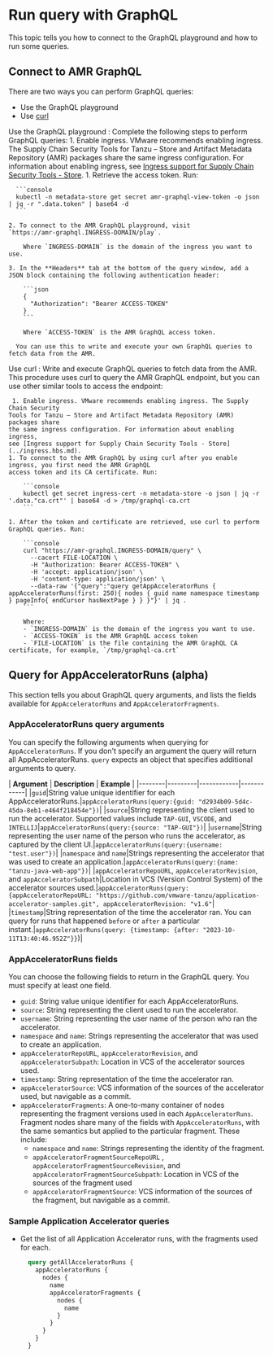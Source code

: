 # Run query with GraphQL

This topic tells you how to connect to the GraphQL playground and how to run some queries.

## <a id='connecting-to-graphql'></a> Connect to AMR GraphQL

There are two ways you can perform GraphQL queries:

- Use the GraphQL playground
- Use [curl](https://curl.se/)

Use the GraphQL playground
: Complete the following steps to perform GraphQL queries:
    1. Enable ingress. VMware recommends enabling ingress. The Supply Chain Security
       Tools for Tanzu – Store and Artifact Metadata Repository (AMR) packages share
       the same ingress configuration. For information about enabling ingress,
       see [Ingress support for Supply Chain Security Tools - Store](../ingress.hbs.md).
    1. Retrieve the access token. Run:

      ```console
      kubectl -n metadata-store get secret amr-graphql-view-token -o json | jq -r ".data.token" | base64 -d
      ```

    2. To connect to the AMR GraphQL playground, visit
    `https://amr-graphql.INGRESS-DOMAIN/play`.

        Where `INGRESS-DOMAIN` is the domain of the ingress you want to use.

    3. In the **Headers** tab at the bottom of the query window, add a JSON block containing the following authentication header:

        ```json
        {
          "Authorization": "Bearer ACCESS-TOKEN"
        }
        ```

        Where `ACCESS-TOKEN` is the AMR GraphQL access token.

      You can use this to write and execute your own GraphQL queries to fetch data from the AMR.

Use curl
: Write and execute GraphQL queries to fetch data from the AMR. This procedure uses
curl to query the AMR GraphQL endpoint, but you can use other similar tools to access the endpoint:

     1. Enable ingress. VMware recommends enabling ingress. The Supply Chain Security
    Tools for Tanzu – Store and Artifact Metadata Repository (AMR) packages share
    the same ingress configuration. For information about enabling ingress,
    see [Ingress support for Supply Chain Security Tools - Store](../ingress.hbs.md).
    1. To connect to the AMR GraphQL by using curl after you enable ingress, you first need the AMR GraphQL
    access token and its CA certificate. Run:

        ```console
        kubectl get secret ingress-cert -n metadata-store -o json | jq -r '.data."ca.crt"' | base64 -d > /tmp/graphql-ca.crt
        ```

    1. After the token and certificate are retrieved, use curl to perform GraphQL queries. Run:

        ```console
        curl "https://amr-graphql.INGRESS-DOMAIN/query" \
          --cacert FILE-LOCATION \
          -H "Authorization: Bearer ACCESS-TOKEN" \
          -H 'accept: application/json' \
          -H 'content-type: application/json' \
          --data-raw '{"query":"query getAppAcceleratorRuns { appAcceleratorRuns(first: 250){ nodes { guid name namespace timestamp } pageInfo{ endCursor hasNextPage } } }"}' | jq .
        ```

        Where:
        - `INGRESS-DOMAIN` is the domain of the ingress you want to use.
        - `ACCESS-TOKEN` is the AMR GraphQL access token
        - `FILE-LOCATION` is the file containing the AMR GraphQL CA certificate, for example, `/tmp/graphql-ca.crt`

## <a id='query-app-accel-runs'></a> Query for AppAcceleratorRuns (alpha)

This section tells you about GraphQL query arguments, and lists the fields available for
`AppAcceleratorRuns` and `AppAcceleratorFragments`.

### <a id='app-accel-query-args'></a> AppAcceleratorRuns query arguments

You can specify the following arguments when querying for `AppAcceleratorRuns`. If you
don't specify an argument the query will return all AppAcceleratorRuns.
`query` expects an object that specifies additional arguments to query.

| **Argument** | **Description** | **Example** |
|--------|---------|------------|------------|
|`guid`|String value unique identifier for each AppAcceleratorRuns.|`appAcceleratorRuns(query:{guid: "d2934b09-5d4c-45da-8eb1-e464f218454e"})`|
|`source`|String representing the client used to run the accelerator. Supported values include `TAP-GUI`, `VSCODE`, and `INTELLIJ`|`appAcceleratorRuns(query:{source: "TAP-GUI"})`|
|`username`|String representing the user name of the person who runs the accelerator, as captured by the client UI.|`appAcceleratorRuns(query:{username: "test.user"})`|
|`namespace` and `name`|Strings representing the accelerator that was used to create an application.|`appAcceleratorRuns(query:{name: "tanzu-java-web-app"})`|
|`appAcceleratorRepoURL`, `appAcceleratorRevision`, and `appAcceleratorSubpath`|Location in VCS (Version Control System) of the accelerator sources used.|`appAcceleratorRuns(query:{appAcceleratorRepoURL: "https://github.com/vmware-tanzu/application-accelerator-samples.git", appAcceleratorRevision: "v1.6"`|
|`timestamp`|String representation of the time the accelerator ran. You can query for runs that happened `before` or `after` a particular instant.|`appAcceleratorRuns(query: {timestamp: {after: "2023-10-11T13:40:46.952Z"}}`)|

### <a id='app-accel-runs-fields'></a> AppAcceleratorRuns fields

You can choose the following fields to return in the GraphQL query.
You must specify at least one field.

- `guid`: String value unique identifier for each AppAcceleratorRuns.
- `source`: String representing the client used to run the accelerator.
- `username`: String representing the user name of the person who ran
  the accelerator.
- `namespace` and `name`: Strings representing the accelerator that
  was used to create an application.
- `appAcceleratorRepoURL`, `appAcceleratorRevision`, and `appAcceleratorSubpath`: Location in VCS of
the accelerator sources used.
- `timestamp`: String representation of the time the accelerator ran.
- `appAcceleratorSource`: VCS information of the sources of the accelerator used, but navigable as a
  commit.
- `appAcceleratorFragments`: A one-to-many container of nodes representing the fragment versions used in each `AppAcceleratorRuns`. Fragment nodes share many of the fields with `AppAcceleratorRuns`, with the same semantics but applied to the particular fragment. These include:
  - `namespace` and `name`: Strings representing the identity of the fragment.
  - `appAcceleratorFragmentSourceRepoURL` , `appAcceleratorFragmentSourceRevision`, and  `appAcceleratorFragmentSourceSubpath`: Location in VCS of the sources of the fragment used
  - `appAcceleratorFragmentSource`: VCS information of the sources of the fragment, but navigable as a commit.

### <a id='sample-app-accel-query'></a> Sample Application Accelerator queries

- Get the list of all Application Accelerator runs, with the fragments used for each.

  ```graphql
    query getAllAcceleratorRuns {
      appAcceleratorRuns {
        nodes {
          name
          appAcceleratorFragments {
            nodes {
              name
            }
          }
        }
      }
    }
  ```

